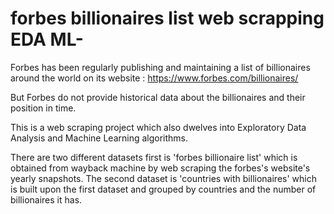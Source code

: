 # forbes billionaires list web scrapping EDA ML-

Forbes has been regularly publishing and maintaining a list of billionaires around the world on its website : https://www.forbes.com/billionaires/

But Forbes do not provide historical data about the billionaires and their position in time.

This is a web scraping project which also dwelves into Exploratory Data Analysis and Machine Learning algorithms.

There are two different datasets first is 'forbes billionaire list' which is obtained from wayback machine by web scraping the forbes's website's yearly snapshots. The second dataset is 'countries with billionaires' which is built upon the first dataset and grouped by countries and the number of billionaires it has.
